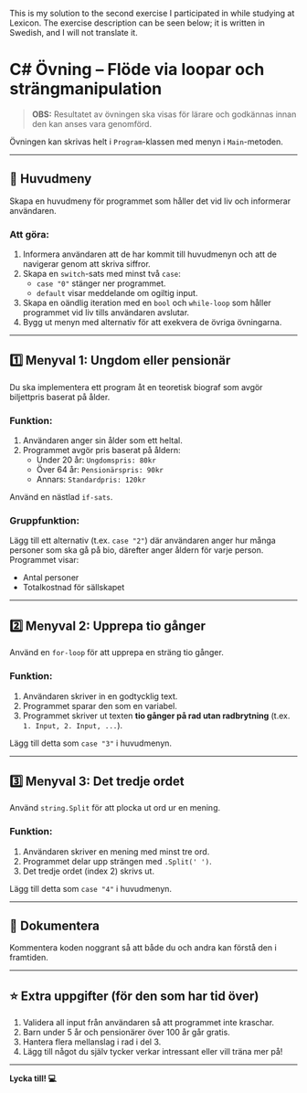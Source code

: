 This is my solution to the second exercise I participated in while studying at Lexicon. 
The exercise description can be seen below; it is written in Swedish, and I will not translate it.

# C# Övning – Flöde via loopar och strängmanipulation

> **OBS:** Resultatet av övningen ska visas för lärare och godkännas innan den kan anses vara genomförd.

Övningen kan skrivas helt i `Program`-klassen med menyn i `Main`-metoden.

---

## 🧭 Huvudmeny

Skapa en huvudmeny för programmet som håller det vid liv och informerar användaren.

### Att göra:
1. Informera användaren att de har kommit till huvudmenyn och att de navigerar genom att skriva siffror.
2. Skapa en `switch`-sats med minst två `case`:
   - `case "0"` stänger ner programmet.
   - `default` visar meddelande om ogiltig input.
3. Skapa en oändlig iteration med en `bool` och `while-loop` som håller programmet vid liv tills användaren avslutar.
4. Bygg ut menyn med alternativ för att exekvera de övriga övningarna.

---

## 1️⃣ Menyval 1: Ungdom eller pensionär

Du ska implementera ett program åt en teoretisk biograf som avgör biljettpris baserat på ålder.

### Funktion:
1. Användaren anger sin ålder som ett heltal.
2. Programmet avgör pris baserat på åldern:
   - Under 20 år: `Ungdomspris: 80kr`
   - Över 64 år: `Pensionärspris: 90kr`
   - Annars: `Standardpris: 120kr`

Använd en nästlad `if-sats`.

### Gruppfunktion:
Lägg till ett alternativ (t.ex. `case "2"`) där användaren anger hur många personer som ska gå på bio, därefter anger åldern för varje person. Programmet visar:
- Antal personer
- Totalkostnad för sällskapet

---

## 2️⃣ Menyval 2: Upprepa tio gånger

Använd en `for-loop` för att upprepa en sträng tio gånger.

### Funktion:
1. Användaren skriver in en godtycklig text.
2. Programmet sparar den som en variabel.
3. Programmet skriver ut texten **tio gånger på rad utan radbrytning** (t.ex. `1. Input, 2. Input, ...`).

Lägg till detta som `case "3"` i huvudmenyn.

---

## 3️⃣ Menyval 3: Det tredje ordet

Använd `string.Split` för att plocka ut ord ur en mening.

### Funktion:
1. Användaren skriver en mening med minst tre ord.
2. Programmet delar upp strängen med `.Split(' ')`.
3. Det tredje ordet (index 2) skrivs ut.

Lägg till detta som `case "4"` i huvudmenyn.

---

## 📝 Dokumentera

Kommentera koden noggrant så att både du och andra kan förstå den i framtiden.

---

## ⭐ Extra uppgifter (för den som har tid över)

1. Validera all input från användaren så att programmet inte kraschar.
2. Barn under 5 år och pensionärer över 100 år går gratis.
3. Hantera flera mellanslag i rad i del 3.
4. Lägg till något du själv tycker verkar intressant eller vill träna mer på!

---

**Lycka till! 💻**
